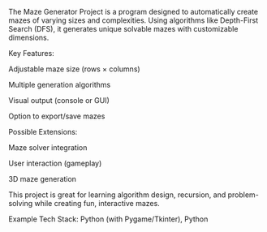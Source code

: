 The Maze Generator Project is a program designed to automatically create mazes of varying sizes and complexities. Using algorithms like Depth-First Search (DFS), it generates unique solvable mazes with customizable dimensions.

Key Features:

Adjustable maze size (rows × columns)

Multiple generation algorithms

Visual output (console or GUI)

Option to export/save mazes

Possible Extensions:

Maze solver integration

User interaction (gameplay)

3D maze generation

This project is great for learning algorithm design, recursion, and problem-solving while creating fun, interactive mazes.

Example Tech Stack: Python (with Pygame/Tkinter), Python
